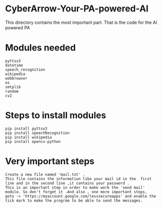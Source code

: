 # CyberArrow-Your-PA-powered-AI

This directory contains the most important part. That is the code for the AI powered PA
# Modules needed
    pyttsx3
    datetime
    speech_recognition
    wikipedia
    webbrowser
    os
    smtplib
    random
    cv2  
# Steps to install modules 

    pip install pyttsx3 
    pip install speechRecognition
    pip install wikipedia 
    pip install opencv-python
# Very important steps
    Create a new file named 'mail.txt' . 
    This file contains the information like your mail id in the  first line and in the second line ,it contains your password .
    This is an important step in order to make work the 'send mail' module. So don't forget it .And also , one more important steps, 
    goto -> 'https://myaccount.google.com/lesssecureapps' and enable the tick mark to make the program to be able to send the messages.
 
  
 
